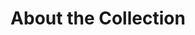 ---
templateKey: normal-catalog
title: About the Collection
about_block: 
  primary: >
    The Allen Cell Collection contains over one hundred high quality, certified fluorescently tagged hiPSC lines that target dozens of key cellular structures and substructures. These cell lines and their editing plasmids are openly available to academic and commercial researchers through Coriell and Addgene respectively.
  emphasis: Allen Cell Collection
  newsletter: >
      New lines are released frequently. Subscribe to our newsletter to stay current with out latest releases.
  disease: >
    Looking for a line with a disease mutation? Check out our Disease Cell Catalog.
  links:
    newsletter:
      text: "Subscribe to our newsletter"
      url: "https://www.alleninstitute.org/newsletter"
    disease:
      text: "Check out our Disease Cell Catalog"
      url: "https://www.allencell.org/cell-catalog/disease-catalog"
table_header: "Allen Cell Collection Cell Lines"
coriell_image: /img/coriell.png
coriell_link: https://www.coriell.org/1/AllenCellCollection
acknowledgements_block:
    intro: >
        The Allen Institute for Cell Science also acknowledges the following people for their expertise and support:
    contributors:
        - name: Bruce R. Conklin
          institution: Gladstone Institute and University of California, San Francisco
        - name: Charles E. Murray
          institution: University of Washington
        - name: William C. Skarnes
          institution: Wellcome Trust Sanger Institute
        - name: David Drubin
          institution: University of California, Berkley
    outro: The parental WTC hiPSC line was provided by the Bruce R. Conklin laboratory at the Gladstone Institute and UCSF.
funding_text: >
  The generation of some of these cell lines was supported by the National Human Genome Research Institute of the National Institutes under Award Number UM1HG011593. 


  We wish to thank Allen Institute founders, Jody Allen & Paul G. Allen, for their vision, encouragement, and support.
---